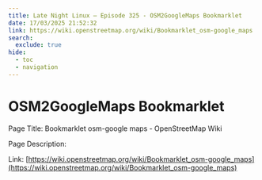 ```yaml
---
title: Late Night Linux – Episode 325 - OSM2GoogleMaps Bookmarklet
date: 17/03/2025 21:52:32
link: https://wiki.openstreetmap.org/wiki/Bookmarklet_osm-google_maps
search:
  exclude: true
hide:
  - toc
  - navigation
---
```


# OSM2GoogleMaps Bookmarklet

Page Title: Bookmarklet osm-google maps - OpenStreetMap Wiki

Page Description:  

Link: [https://wiki.openstreetmap.org/wiki/Bookmarklet_osm-google_maps](https://wiki.openstreetmap.org/wiki/Bookmarklet_osm-google_maps)